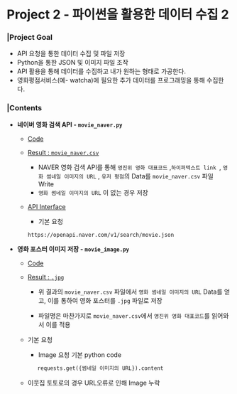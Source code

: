 # Project 2 - 파이썬을 활용한 데이터 수집 2

### |Project Goal

- API 요청을 통한 데이터 수집 및 파일 저장
- Python을 통한 JSON 및 이미지 파일 조작
- API 활용을 통해 데이터를 수집하고 내가 원하는 형태로 가공한다.
- 영화평점서비스(예- watcha)에 필요한 추가 데이터를 프로그래밍을 통해 수집한다.



### |Contents

- **네이버 영화 검색 API - `movie_naver.py`**

  - [Code](https://lab.ssafy.com/stlight/pjt/blob/master/pjt02/movie_naver.py)

  - [Result : `movie_naver.csv`](https://lab.ssafy.com/stlight/pjt/blob/master/pjt02/movie_naver.csv)

    - NAVER 영화 검색 API를 통해 `영진위 영화 대표코드` ,`하이퍼텍스트 link `, `영화 썸네일 이미지의 URL` , `유저 평점`의 Data를 `movie_naver.csv` 파일 Write
    -  `영화 썸네일 이미지의 URL` 이 없는 경우 저장

  - [API Interface](https://developers.naver.com/docs/search/movie/)

    - 기본 요청

    `https://openapi.naver.com/v1/search/movie.json`

    

- **영화 포스터 이미지 저장 - `movie_image.py`**

  - [Code](https://lab.ssafy.com/stlight/pjt/blob/master/pjt02/movie_image.py)

  - [Result : `.jpg`](https://lab.ssafy.com/stlight/pjt/tree/master/pjt02/images)

    - 위 결과의 `movie_naver.csv` 파일에서 `영화 썸네일 이미지의 URL` Data를 얻고, 이를 통하여 영화 포스터를 `.jpg` 파일로 저장
    
    - 파일명은 마찬가지로 `movie_naver.csv`에서  `영진위 영화 대표코드`를 읽어와서 이를 적용
  
  - 기본 요청
    
    - Image 요청 기본 python code
    
    ```python
       requests.get({썸네일 이미지의 URL}).content
      ```
    
  - 이웃집 토토로의 경우 URL오류로 인해 Image 누락
